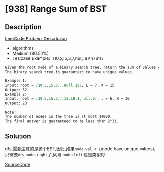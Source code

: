 # [938] Range Sum of BST

## Description

[LeetCode Problem Description](https://leetcode.com/problems/range-sum-of-bst/description/)

* algorithms
* Medium (80.50%)
* Testcase Example:  '[10,5,15,3,7,null,18]\n7\n15'

```md
Given the root node of a binary search tree, return the sum of values of all nodes with value between L and R (inclusive).
The binary search tree is guaranteed to have unique values.

Example 1:
Input: root = [10,5,15,3,7,null,18], L = 7, R = 15
Output: 32
Example 2:
Input: root = [10,5,15,3,7,13,18,1,null,6], L = 6, R = 10
Output: 23

Note:
The number of nodes in the tree is at most 10000.
The final answer is guaranteed to be less than 2^31.

```

## Solution

dfs,需要注意的是这个BST,因此,如果`node.val < L`(node have unique values), 只需要`dfs` `node.right`了,同理 `node.left` 也是类似的

[SourceCode](./solution.js)